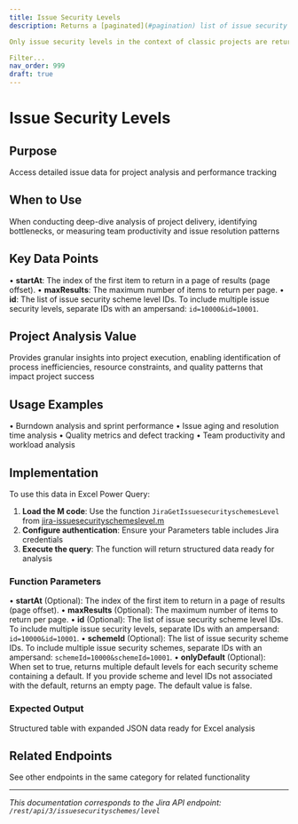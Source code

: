```yaml
---
title: Issue Security Levels
description: Returns a [paginated](#pagination) list of issue security levels.

Only issue security levels in the context of classic projects are returned.

Filter...
nav_order: 999
draft: true
---
```


# Issue Security Levels

## Purpose
Access detailed issue data for project analysis and performance tracking

## When to Use
When conducting deep-dive analysis of project delivery, identifying bottlenecks, or measuring team productivity and issue resolution patterns

## Key Data Points
• **startAt**: The index of the first item to return in a page of results (page offset).
• **maxResults**: The maximum number of items to return per page.
• **id**: The list of issue security scheme level IDs. To include multiple issue security levels, separate IDs with an ampersand: `id=10000&id=10001`.

## Project Analysis Value
Provides granular insights into project execution, enabling identification of process inefficiencies, resource constraints, and quality patterns that impact project success

## Usage Examples
• Burndown analysis and sprint performance
• Issue aging and resolution time analysis
• Quality metrics and defect tracking
• Team productivity and workload analysis

## Implementation
To use this data in Excel Power Query:

1. **Load the M code**: Use the function `JiraGetIssuesecurityschemesLevel` from [jira-issuesecurityschemeslevel.m](../assets/jira-issuesecurityschemeslevel.m)
2. **Configure authentication**: Ensure your Parameters table includes Jira credentials
3. **Execute the query**: The function will return structured data ready for analysis

### Function Parameters
• **startAt** (Optional): The index of the first item to return in a page of results (page offset).
• **maxResults** (Optional): The maximum number of items to return per page.
• **id** (Optional): The list of issue security scheme level IDs. To include multiple issue security levels, separate IDs with an ampersand: `id=10000&id=10001`.
• **schemeId** (Optional): The list of issue security scheme IDs. To include multiple issue security schemes, separate IDs with an ampersand: `schemeId=10000&schemeId=10001`.
• **onlyDefault** (Optional): When set to true, returns multiple default levels for each security scheme containing a default. If you provide scheme and level IDs not associated with the default, returns an empty page. The default value is false.

### Expected Output
Structured table with expanded JSON data ready for Excel analysis

## Related Endpoints
See other endpoints in the same category for related functionality

---
*This documentation corresponds to the Jira API endpoint: `/rest/api/3/issuesecurityschemes/level`*
